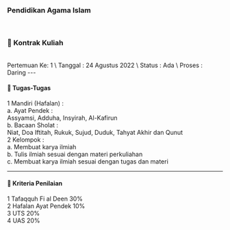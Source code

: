 ### Pendidikan Agama Islam

<br/>

### 🤝 Kontrak Kuliah
<br/>
Pertemuan Ke: 1 \
Tanggal : 24 Agustus 2022 \
Status : Ada \
Proses : Daring
---

#### 📑 Tugas-Tugas
1 Mandiri (Hafalan) :\
    a. Ayat Pendek :\
        Assyamsi, Adduha, Insyirah, Al-Kafirun\
    b. Bacaan Sholat :\
        Niat, Doa Iftitah, Rukuk, Sujud, Duduk, Tahyat Akhir dan Qunut\
2 Kelompok :\
    a. Membuat karya ilmiah\
    b. Tulis ilmiah sesuai dengan materi perkuliahan\
    c. Membuat karya ilmiah sesuai dengan tugas dan materi

---
#### 📝 Kriteria Penilaian
1 Tafaqquh Fi al Deen 30%\
2 Hafalan Ayat Pendek 10%\
3 UTS 20%\
4 UAS 20%
